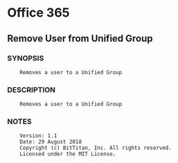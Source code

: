 # Office 365
## Remove User from Unified Group
### SYNOPSIS
```
    Removes a user to a Unified Group
```
### DESCRIPTION
```
    Removes a user to a Unified Group
```
### NOTES
```
    Version: 1.1
    Date: 29 August 2018
    Copyright (c) BitTitan, Inc. All rights reserved.
    Licensed under the MIT License.
```

